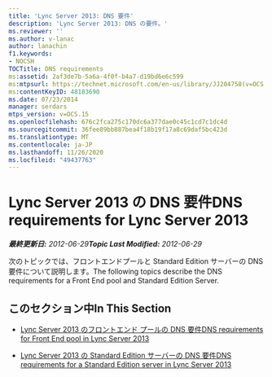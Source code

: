 ```yaml
---
title: 'Lync Server 2013: DNS 要件'
description: 'Lync Server 2013: DNS の要件。'
ms.reviewer: ''
ms.author: v-lanac
author: lanachin
f1.keywords:
- NOCSH
TOCTitle: DNS requirements
ms:assetid: 2af3de7b-5a6a-4f0f-b4a7-d19bd6e6c599
ms:mtpsurl: https://technet.microsoft.com/en-us/library/JJ204758(v=OCS.15)
ms:contentKeyID: 48183690
ms.date: 07/23/2014
manager: serdars
mtps_version: v=OCS.15
ms.openlocfilehash: 676c2fca275c170dc6a377dae0c45c1cd7c1dc4d
ms.sourcegitcommit: 36fee89bb887bea4f18b19f17a8c69daf5bc423d
ms.translationtype: MT
ms.contentlocale: ja-JP
ms.lasthandoff: 11/26/2020
ms.locfileid: "49437763"
---
```

# <a name="dns-requirements-for-lync-server-2013"></a><span data-ttu-id="0ea45-103">Lync Server 2013 の DNS 要件</span><span class="sxs-lookup"><span data-stu-id="0ea45-103">DNS requirements for Lync Server 2013</span></span>

<div data-xmlns="http://www.w3.org/1999/xhtml">

<div class="topic" data-xmlns="http://www.w3.org/1999/xhtml" data-msxsl="urn:schemas-microsoft-com:xslt" data-cs="https://msdn.microsoft.com/">

<div data-asp="https://msdn2.microsoft.com/asp">



</div>

<div id="mainSection">

<div id="mainBody"><span data-ttu-id="0ea45-104">

<span> </span></span><span class="sxs-lookup"><span data-stu-id="0ea45-104">

<span> </span></span></span>

<span data-ttu-id="0ea45-105">_**最終更新日:** 2012-06-29_</span><span class="sxs-lookup"><span data-stu-id="0ea45-105">_**Topic Last Modified:** 2012-06-29_</span></span>

<span data-ttu-id="0ea45-106">次のトピックでは、フロントエンドプールと Standard Edition サーバーの DNS 要件について説明します。</span><span class="sxs-lookup"><span data-stu-id="0ea45-106">The following topics describe the DNS requirements for a Front End pool and Standard Edition Server.</span></span>

<div>

## <a name="in-this-section"></a><span data-ttu-id="0ea45-107">このセクション中</span><span class="sxs-lookup"><span data-stu-id="0ea45-107">In This Section</span></span>

  - [<span data-ttu-id="0ea45-108">Lync Server 2013 のフロントエンド プールの DNS 要件</span><span class="sxs-lookup"><span data-stu-id="0ea45-108">DNS requirements for Front End pool in Lync Server 2013</span></span>](lync-server-2013-dns-requirements-for-front-end-pool.md)

  - [<span data-ttu-id="0ea45-109">Lync Server 2013 の Standard Edition サーバーの DNS 要件</span><span class="sxs-lookup"><span data-stu-id="0ea45-109">DNS requirements for a Standard Edition server in Lync Server 2013</span></span>](lync-server-2013-dns-requirements-for-a-standard-edition-server.md)

<span data-ttu-id="0ea45-110"></div>

</div>

<span> </span>

</div>

</div>

</span><span class="sxs-lookup"><span data-stu-id="0ea45-110"></div>

</div>

<span> </span>

</div>

</div>

</span></span></div>

